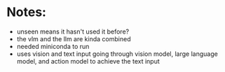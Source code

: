 # Notes:
- unseen means it hasn't used it before?
- the vlm and the llm are kinda combined
- needed miniconda to run
- uses vision and text input going through vision model, large language model, and action model to achieve the text input
